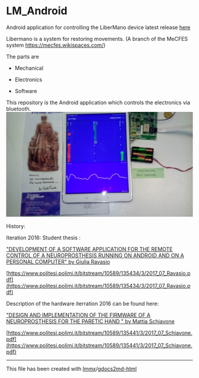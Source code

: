 # LM_Android

Android application for controlling the LiberMano device latest release [here](https://github.com/ThorsenRune/LM_Android/releases/latest)

Libermano is a system for restoring movements. (A branch of the MeCFES system https://mecfes.wikispaces.com/)

The parts are 

* Mechanical

* Electronics

* Software

This repository is the Android application which controls the electronics via bluetooth.
![](gdocs2md-html_images/image_0.jpg  )

History:

Iteration 2016: Student thesis :

["DEVELOPMENT OF A SOFTWARE APPLICATION FOR THE REMOTE CONTROL OF A NEUROPROSTHESIS RUNNING ON ANDROID AND ON A PERSONAL COMPUTER" by Giulia Ravasio  ](https://www.politesi.polimi.it/bitstream/10589/135434/3/2017_07_Ravasio.pdf)

[https://www.politesi.polimi.it/bitstream/10589/135434/3/2017_07_Ravasio.pdf](https://www.politesi.polimi.it/bitstream/10589/135434/3/2017_07_Ravasio.pdf)

Description of the hardware iterration 2016 can be found here:

["DESIGN AND IMPLEMENTATION OF THE FIRMWARE OF A NEUROPROSTHESIS FOR THE PARETIC HAND " by Mattia Schiavone]( https://www.politesi.polimi.it/bitstream/10589/135441/3/2017_07_Schiavone.pdf)  

 [https://www.politesi.polimi.it/bitstream/10589/135441/3/2017_07_Schiavone.pdf](https://www.politesi.polimi.it/bitstream/10589/135441/3/2017_07_Schiavone.pdf)



----
 This file has been created with [lmmx](https://github.com/lmmx)/[gdocs2md-html](https://github.com/lmmx/gdocs2md-html)
